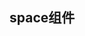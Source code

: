 <script setup>
import defaultDemo from './demo/defaultDemo.vue'
</script>
## space组件

<defaultDemo/>
